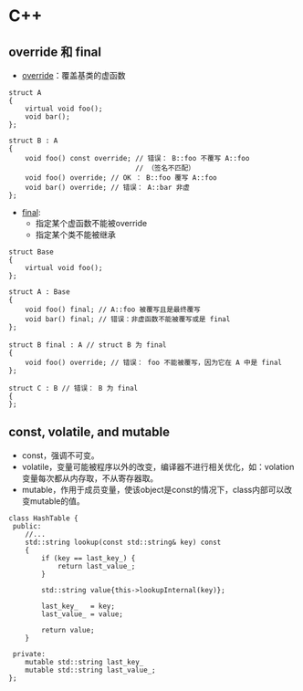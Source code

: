 # C++

## override 和 final

- [override](http://zh.cppreference.com/w/cpp/language/override)：覆盖基类的虚函数

```
struct A
{
    virtual void foo();
    void bar();
};
 
struct B : A
{
    void foo() const override; // 错误： B::foo 不覆写 A::foo
                               // （签名不匹配）
    void foo() override; // OK ： B::foo 覆写 A::foo
    void bar() override; // 错误： A::bar 非虚
};
```

- [final](http://zh.cppreference.com/w/cpp/language/final): 
	- 指定某个虚函数不能被override
	- 指定某个类不能被继承
```
struct Base
{
    virtual void foo();
};
 
struct A : Base
{
    void foo() final; // A::foo 被覆写且是最终覆写
    void bar() final; // 错误：非虚函数不能被覆写或是 final
};
 
struct B final : A // struct B 为 final
{
    void foo() override; // 错误： foo 不能被覆写，因为它在 A 中是 final
};
 
struct C : B // 错误： B 为 final
{
};
``` 

## const, volatile, and mutable

- const，强调不可变。
- volatile，变量可能被程序以外的改变，编译器不进行相关优化，如：volation变量每次都从内存取，不从寄存器取。
- mutable，作用于成员变量，使该object是const的情况下，class内部可以改变mutable的值。

```
class HashTable {
 public:
    //...
    std::string lookup(const std::string& key) const
    {
        if (key == last_key_) {
            return last_value_;
        }

        std::string value{this->lookupInternal(key)};

        last_key_   = key;
        last_value_ = value;

        return value;
    }

 private:
    mutable std::string last_key_
    mutable std::string last_value_;
};
```


